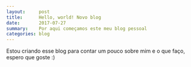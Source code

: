 ```yaml
---
layout:     post
title:      Hello, world! Novo blog
date:       2017-07-27
summary:    Por aqui começamos este meu blog pessoal
categories: blog
---
```


Estou criando esse blog para contar um pouco sobre mim e o que faço, espero que goste :)
